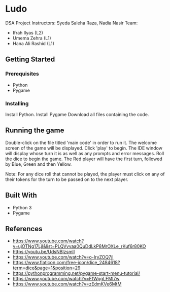 # Ludo

DSA Project
Instructors: Syeda Saleha Raza, Nadia Nasir
Team:

  - Ifrah Ilyas (L2)
  - Umema Zehra (L1)
  - Hana Ali Rashid (L1)

## Getting Started

### Prerequisites

- Python
- Pygame

### Installing

Install Python.
Install Pygame
Download all files containing the code.

## Running the game
Double-click on the file titled 'main code' in order to run it.
The welcome screen of the game will be displayed. Click 'play' to begin.
The IDE window will display whose turn it is as well as any prompts and error messages.
Roll the dice to begin the game. The Red player will have the first turn, followed by Blue, Green and then Yellow.

Note:
For any dice roll that cannot be played, the player must click on any of their tokens for the turn to be passed on to the next player.


## Built With

* Python 3
* Pygame

## References

- https://www.youtube.com/watch?v=ujOTNg17LjI&list=PLQVvvaa0QuDdLkP8MrOXLe_rKuf6r80KO
- https://youtu.be/UdsNBIzsmlI
- https://www.youtube.com/watch?v=o-IryZOQ7jI
- https://www.flaticon.com/free-icon/dice_2484618?term=dice&page=1&position=29
- https://pythonprogramming.net/pygame-start-menu-tutorial/
- https://www.youtube.com/watch?v=FfWpgLFMI7w
- https://www.youtube.com/watch?v=zEdmKVe6MtM
